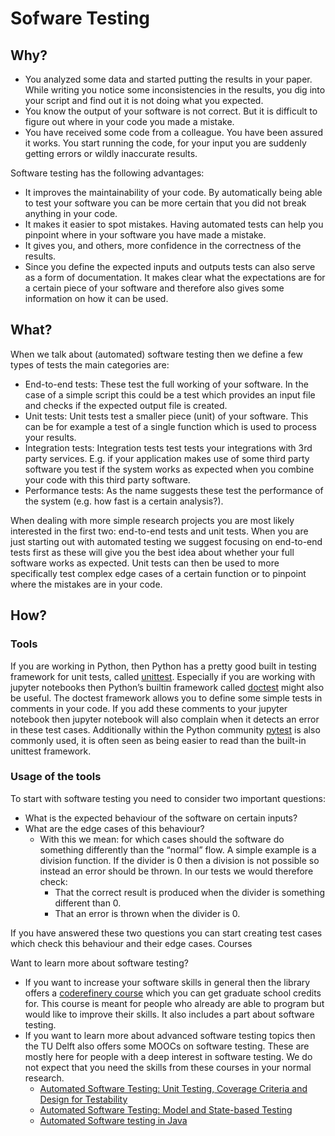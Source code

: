 # Sofware Testing

## Why?

* You analyzed some data and started putting the results in your paper. While writing you notice some inconsistencies in the results, you dig into your script and find out it is not doing what you expected.
* You know the output of your software is not correct. But it is difficult to figure out where in your code you made a mistake.
* You have received some code from a colleague. You have been assured it works. You start running the code, for your input you are suddenly getting errors or wildly inaccurate results.

Software testing has the following advantages:

* It improves the maintainability of your code. By automatically being able to test your software you can be more certain that you did not break anything in your code.
* It makes it easier to spot mistakes. Having automated tests can help you pinpoint where in your software you have made a mistake.
* It gives you, and others, more confidence in the correctness of the results.
* Since you define the expected inputs and outputs tests can also serve as a form of documentation. It makes clear what the expectations are for a certain piece of your software and therefore also gives some information on how it can be used.

## What?

When we talk about (automated) software testing then we define a few types of tests the main categories are:

* End-to-end tests: These test the full working of your software. In the case of a simple script this could be a test which provides an input file and checks if the expected output file is created.
* Unit tests: Unit tests test a smaller piece (unit) of your software. This can be for example a test of a single function which is used to process your results.
* Integration tests:   Integration tests test tests your integrations with 3rd party services. E.g. if your application makes use of some third party software you test if the system works as expected when you combine your code with this third party software.
* Performance tests:  As the name suggests these test the performance of the system (e.g. how fast is a certain analysis?).

When dealing with more simple research projects you are most likely interested in the first two: end-to-end tests and unit tests. When you are just starting out with automated testing we suggest focusing on end-to-end tests first as these will give you the best idea about whether your full software works as expected. Unit tests can then be used to more specifically test complex edge cases of a certain function or to pinpoint where the mistakes are in your code.

## How?

### Tools

If you are working in Python, then Python has a pretty good built in testing framework for unit tests, called [unittest](https://docs.python.org/3/library/unittest.html). Especially if you are working with jupyter notebooks then Python’s builtin framework called [doctest](https://docs.python.org/3/library/doctest.html#module-doctest) might also be useful. The doctest framework allows you to define some simple tests in comments in your code. If you add these comments to your jupyter notebook then jupyter notebook will also complain when it detects an error in these test cases. Additionally within the Python community [pytest](https://docs.pytest.org/en/7.4.x/) is also commonly used, it is often seen as being easier to read than the built-in unittest framework.

### Usage of the tools

To start with software testing you need to consider two important questions:

* What is the expected behaviour of the software on certain inputs?
* What are the edge cases of this behaviour?
  * With this we mean: for which cases should the software do something differently than the “normal” flow. A simple example is a division function. If the divider is 0 then a division is not possible so instead an error should be thrown. In our tests we would therefore check:
    * That the correct result is produced when the divider is something different than 0.
    * That an error is thrown when the divider is 0.

If you have answered these two questions you can start creating test cases which check this behaviour and their edge cases.
Courses

Want to learn more about software testing?

* If you want to increase your software skills in general then the library offers a [coderefinery course](https://www.tudelft.nl/library/research-data-management/r/training-evenementen/training-voor-onderzoekers/coderefinery-workshops) which you can get graduate school credits for. This course is meant for people who already are able to program but would like to improve their skills. It also includes a part about software testing.
* If you want to learn more about advanced software testing topics then the TU Delft also offers some MOOCs on software testing. These are mostly here for people with a deep interest in software testing. We do not expect that you need the skills from these courses in your normal research.
  * [Automated Software Testing: Unit Testing, Coverage Criteria and Design for Testability](https://online-learning.tudelft.nl/courses/automated-software-testing-unit-testing-coverage-criteria-and-design-for-testability/)
  * [Automated Software Testing: Model and State-based Testing](https://online-learning.tudelft.nl/courses/automated-software-testing-model-and-state-based-testing/)
  * [Automated Software testing in Java](https://online-learning.tudelft.nl/programs/automated-software-testing-in-java/)
